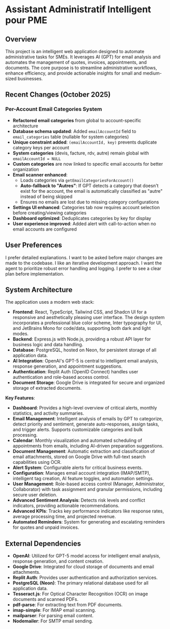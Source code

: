 # Assistant Administratif Intelligent pour PME

## Overview
This project is an intelligent web application designed to automate administrative tasks for SMEs. It leverages AI (GPT) for email analysis and automates the management of quotes, invoices, appointments, and documents. The core purpose is to streamline administrative workflows, enhance efficiency, and provide actionable insights for small and medium-sized businesses.

## Recent Changes (October 2025)
### Per-Account Email Categories System
- **Refactored email categories** from global to account-specific architecture
- **Database schema updated**: Added `emailAccountId` field to `email_categories` table (nullable for system categories)
- **Unique constraint added**: `(emailAccountId, key)` prevents duplicate category keys per account
- **System categories** (devis, facture, rdv, autre) remain global with `emailAccountId = NULL`
- **Custom categories** are now linked to specific email accounts for better organization
- **Email scanner enhanced**: 
  - Loads categories via `getEmailCategoriesForAccount()`
  - **Auto-fallback to "Autres"**: If GPT detects a category that doesn't exist for the account, the email is automatically classified as "autre" instead of being skipped
  - Ensures no emails are lost due to missing category configurations
- **Settings UI enhanced**: Categories tab now requires account selection before creating/viewing categories
- **Dashboard optimized**: Deduplicates categories by key for display
- **User experience improved**: Added alert with call-to-action when no email accounts are configured

## User Preferences
I prefer detailed explanations.
I want to be asked before major changes are made to the codebase.
I like an iterative development approach.
I want the agent to prioritize robust error handling and logging.
I prefer to see a clear plan before implementation.

## System Architecture
The application uses a modern web stack:
- **Frontend**: React, TypeScript, Tailwind CSS, and Shadcn UI for a responsive and aesthetically pleasing user interface. The design system incorporates a professional blue color scheme, Inter typography for UI, and JetBrains Mono for code/data, supporting both dark and light modes.
- **Backend**: Express.js with Node.js, providing a robust API layer for business logic and data handling.
- **Database**: PostgreSQL, hosted on Neon, for persistent storage of all application data.
- **AI Integration**: OpenAI's GPT-5 is central to intelligent email analysis, response generation, and appointment suggestions.
- **Authentication**: Replit Auth (OpenID Connect) handles user authentication and role-based access control.
- **Document Storage**: Google Drive is integrated for secure and organized storage of extracted documents.

**Key Features**:
- **Dashboard**: Provides a high-level overview of critical alerts, monthly statistics, and activity summaries.
- **Email Management**: Intelligent analysis of emails by GPT to categorize, detect priority and sentiment, generate auto-responses, assign tasks, and trigger alerts. Supports customizable categories and bulk processing.
- **Calendar**: Monthly visualization and automated scheduling of appointments from emails, including AI-driven preparation suggestions.
- **Document Management**: Automatic extraction and classification of email attachments, stored on Google Drive with full-text search capabilities using OCR.
- **Alert System**: Configurable alerts for critical business events.
- **Configuration**: Manages email account integration (IMAP/SMTP), intelligent tag creation, AI feature toggles, and automation settings.
- **User Management**: Role-based access control (Manager, Administrator, Collaborator) with task assignment and granular permissions, including secure user deletion.
- **Advanced Sentiment Analysis**: Detects risk levels and conflict indicators, providing actionable recommendations.
- **Advanced KPIs**: Tracks key performance indicators like response rates, average processing time, and projected revenue.
- **Automated Reminders**: System for generating and escalating reminders for quotes and unpaid invoices.

## External Dependencies
- **OpenAI**: Utilized for GPT-5 model access for intelligent email analysis, response generation, and content creation.
- **Google Drive**: Integrated for cloud storage of documents and email attachments.
- **Replit Auth**: Provides user authentication and authorization services.
- **PostgreSQL (Neon)**: The primary relational database used for all application data.
- **Tesseract.js**: For Optical Character Recognition (OCR) on image documents and scanned PDFs.
- **pdf-parse**: For extracting text from PDF documents.
- **imap-simple**: For IMAP email scanning.
- **mailparser**: For parsing email content.
- **Nodemailer**: For SMTP email sending.